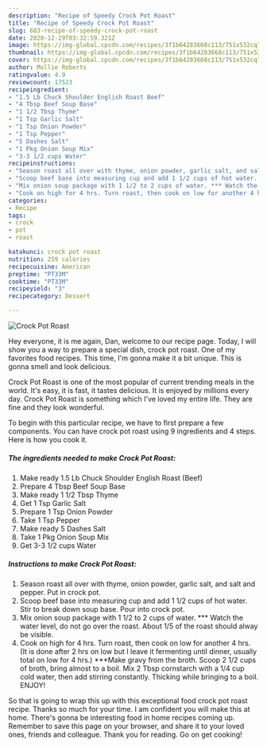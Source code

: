 ```yaml
---
description: "Recipe of Speedy Crock Pot Roast"
title: "Recipe of Speedy Crock Pot Roast"
slug: 683-recipe-of-speedy-crock-pot-roast
date: 2020-12-29T03:32:59.321Z
image: https://img-global.cpcdn.com/recipes/3f1b64283668c113/751x532cq70/crock-pot-roast-recipe-main-photo.jpg
thumbnail: https://img-global.cpcdn.com/recipes/3f1b64283668c113/751x532cq70/crock-pot-roast-recipe-main-photo.jpg
cover: https://img-global.cpcdn.com/recipes/3f1b64283668c113/751x532cq70/crock-pot-roast-recipe-main-photo.jpg
author: Mollie Roberts
ratingvalue: 4.9
reviewcount: 17523
recipeingredient:
- "1.5 Lb Chuck Shoulder English Roast Beef"
- "4 Tbsp Beef Soup Base"
- "1 1/2 Tbsp Thyme"
- "1 Tsp Garlic Salt"
- "1 Tsp Onion Powder"
- "1 Tsp Pepper"
- "5 Dashes Salt"
- "1 Pkg Onion Soup Mix"
- "3-3 1/2 cups Water"
recipeinstructions:
- "Season roast all over with thyme, onion powder, garlic salt, and salt and pepper. Put in crock pot."
- "Scoop beef base into measuring cup and add 1 1/2 cups of hot water. Stir to break down soup base. Pour into crock pot."
- "Mix onion soup package with 1 1/2 to 2 cups of water. *** Watch the water level, do not go over the roast. About 1/5 of the roast should alway be visible."
- "Cook on high for 4 hrs. Turn roast, then cook on low for another 4 hrs. (It is done after 2 hrs on low but I leave it fermenting until dinner, usually total on low for 4 hrs.) ***Make gravy from the broth. Scoop 2 1/2 cups of broth, bring almost to a boil. Mix 2 Tbsp cornstarch with a 1/4 cup cold water, then add stirring constantly. Thicking while bringing to a boil. ENJOY!"
categories:
- Recipe
tags:
- crock
- pot
- roast

katakunci: crock pot roast 
nutrition: 259 calories
recipecuisine: American
preptime: "PT33M"
cooktime: "PT33M"
recipeyield: "3"
recipecategory: Dessert

---
```



![Crock Pot Roast](https://img-global.cpcdn.com/recipes/3f1b64283668c113/751x532cq70/crock-pot-roast-recipe-main-photo.jpg)

Hey everyone, it is me again, Dan, welcome to our recipe page. Today, I will show you a way to prepare a special dish, crock pot roast. One of my favorites food recipes. This time, I'm gonna make it a bit unique. This is gonna smell and look delicious.

Crock Pot Roast is one of the most popular of current trending meals in the world. It's easy, it is fast, it tastes delicious. It is enjoyed by millions every day. Crock Pot Roast is something which I've loved my entire life. They are fine and they look wonderful.




To begin with this particular recipe, we have to first prepare a few components. You can have crock pot roast using 9 ingredients and 4 steps. Here is how you cook it.

<!--inarticleads1-->

##### The ingredients needed to make Crock Pot Roast:

1. Make ready 1.5 Lb Chuck Shoulder English Roast (Beef)
1. Prepare 4 Tbsp Beef Soup Base
1. Make ready 1 1/2 Tbsp Thyme
1. Get 1 Tsp Garlic Salt
1. Prepare 1 Tsp Onion Powder
1. Take 1 Tsp Pepper
1. Make ready 5 Dashes Salt
1. Take 1 Pkg Onion Soup Mix
1. Get 3-3 1/2 cups Water




<!--inarticleads2-->

##### Instructions to make Crock Pot Roast:

1. Season roast all over with thyme, onion powder, garlic salt, and salt and pepper. Put in crock pot.
1. Scoop beef base into measuring cup and add 1 1/2 cups of hot water. Stir to break down soup base. Pour into crock pot.
1. Mix onion soup package with 1 1/2 to 2 cups of water. *** Watch the water level, do not go over the roast. About 1/5 of the roast should alway be visible.
1. Cook on high for 4 hrs. Turn roast, then cook on low for another 4 hrs. (It is done after 2 hrs on low but I leave it fermenting until dinner, usually total on low for 4 hrs.) ***Make gravy from the broth. Scoop 2 1/2 cups of broth, bring almost to a boil. Mix 2 Tbsp cornstarch with a 1/4 cup cold water, then add stirring constantly. Thicking while bringing to a boil. ENJOY!




So that is going to wrap this up with this exceptional food crock pot roast recipe. Thanks so much for your time. I am confident you will make this at home. There's gonna be interesting food in home recipes coming up. Remember to save this page on your browser, and share it to your loved ones, friends and colleague. Thank you for reading. Go on get cooking!

